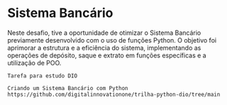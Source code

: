 # Sistema Bancário
Neste desafio, tive a oportunidade de otimizar o Sistema Bancário previamente desenvolvido com o uso de funções Python. O objetivo foi aprimorar a estrutura e a eficiência do sistema, implementando as operações de depósito, saque e extrato em funções específicas e a utilização de POO.

```Note
Tarefa para estudo DIO

Criando um Sistema Bancário com Python
https://github.com/digitalinnovationone/trilha-python-dio/tree/main
